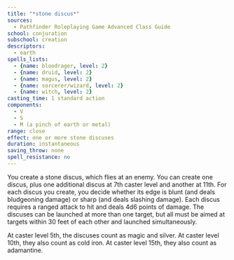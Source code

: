 ```yaml
---
title: "*stone discus*"
sources:
  - Pathfinder Roleplaying Game Advanced Class Guide
school: conjuration
subschool: creation
descriptors:
  - earth
spells_lists:
  - {name: bloodrager, level: 2}
  - {name: druid, level: 2}
  - {name: magus, level: 2}
  - {name: sorcerer/wizard, level: 2}
  - {name: witch, level: 2}
casting_time: 1 standard action
components:
  - V
  - S
  - M (a pinch of earth or metal)
range: close
effect: one or more stone discuses
duration: instantaneous
saving_throw: none
spell_resistance: no
---
```


You create a stone discus, which flies at an enemy. You can create one discus, plus one additional discus at 7th caster level and another at 11th. For each discus you create, you decide whether its edge is blunt (and deals bludgeoning damage) or sharp (and deals slashing damage). Each discus requires a ranged attack to hit and deals 4d6 points of damage. The discuses can be launched at more than one target, but all must be aimed at targets within 30 feet of each other and launched simultaneously.

At caster level 5th, the discuses count as magic and silver. At caster level 10th, they also count as cold iron. At caster level 15th, they also count as adamantine.

